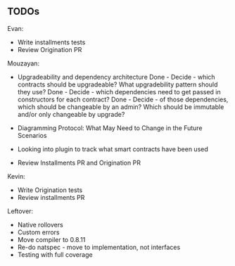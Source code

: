 ## TODOs

Evan:
- Write installments tests
- Review Origination PR

Mouzayan:
- Upgradeability and dependency architecture
 Done   - Decide - which contracts should be upgradeable? What upgradebility pattern should they use?
 Done   - Decide - which dependencies need to get passed in constructors for each contract?
 Done   - Decide - of those dependencies, which should be changeable by an admin? Which should be immutable and/or only changeable by upgrade?

 - Diagramming Protocol: What May Need to Change in the Future Scenarios
 - Looking into plugin to track what smart contracts have been used

- Review Installments PR and Origination PR



Kevin:
- Write Origination tests
- Review installments PR

Leftover:
- Native rollovers
- Custom errors
- Move compiler to 0.8.11
- Re-do natspec - move to implementation, not interfaces
- Testing with full coverage
